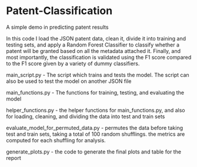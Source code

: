 # Patent-Classification
A simple demo in predicting patent results

In this code I load the JSON patent data, clean it, divide it into training and testing sets, and apply a Random Forest Classifier to classify whether a patent will be granted based on all the metadata attached it. Finally, and most importantly, the classification is validated using the F1 score compared to the F1 score given by a variety of dummy classifiers. 

main_script.py - The script which trains and tests the model. The script can also be used to test the model on another JSON file

main_functions.py - The functions for training, testing, and evaluating the model

helper_functions.py - the helper functions for main_functions.py, and also for loading, cleaning, and dividing the data into test and train sets

evaluate_model_for_permuted_data.py - permutes the data before taking test and train sets, taking a total of 100 random shufflings. the metrics are computed for each shuffling for analysis.

generate_plots.py - the code to generate the final plots and table for the report


